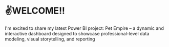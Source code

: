 # ✌️WELCOME!!
I'm excited to share my latest Power BI project: Pet Empire – a dynamic and interactive dashboard designed to showcase professional-level data modeling, visual storytelling, and reporting
